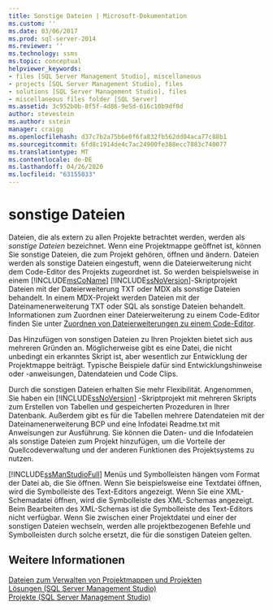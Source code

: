 ```yaml
---
title: Sonstige Dateien | Microsoft-Dokumentation
ms.custom: ''
ms.date: 03/06/2017
ms.prod: sql-server-2014
ms.reviewer: ''
ms.technology: ssms
ms.topic: conceptual
helpviewer_keywords:
- files [SQL Server Management Studio], miscellaneous
- projects [SQL Server Management Studio], files
- solutions [SQL Server Management Studio], files
- miscellaneous files folder [SQL Server]
ms.assetid: 3c952b0b-8f5f-4d86-9e5d-616c10b9df0d
author: stevestein
ms.author: sstein
manager: craigg
ms.openlocfilehash: d37c7b2a75b6e0f6fa832fb562dd04aca77c88b1
ms.sourcegitcommit: 6fd8c1914de4c7ac24900fe388ecc7883c740077
ms.translationtype: MT
ms.contentlocale: de-DE
ms.lasthandoff: 04/26/2020
ms.locfileid: "63155033"
---
```

# <a name="miscellaneous-files"></a>sonstige Dateien
  Dateien, die als extern zu allen Projekte betrachtet werden, werden als *sonstige Dateien* bezeichnet. Wenn eine Projektmappe geöffnet ist, können Sie sonstige Dateien, die zum Projekt gehören, öffnen und ändern. Dateien werden als sonstige Dateien eingestuft, wenn die Dateierweiterung nicht dem Code-Editor des Projekts zugeordnet ist. So werden beispielsweise in einem [!INCLUDE[msCoName](../../includes/msconame-md.md)] [!INCLUDE[ssNoVersion](../../includes/ssnoversion-md.md)]-Skriptprojekt Dateien mit der Dateierweiterung TXT oder MDX als sonstige Dateien behandelt. In einem MDX-Projekt werden Dateien mit der Dateinamenerweiterung TXT oder SQL als sonstige Dateien behandelt. Informationen zum Zuordnen einer Dateierweiterung zu einem Code-Editor finden Sie unter [Zuordnen von Dateierweiterungen zu einem Code-Editor](../../relational-databases/scripting/associate-file-extensions-to-a-code-editor.md).  
  
 Das Hinzufügen von sonstigen Dateien zu Ihren Projekten bietet sich aus mehreren Gründen an. Möglicherweise gibt es eine Datei, die nicht unbedingt ein erkanntes Skript ist, aber wesentlich zur Entwicklung der Projektmappe beiträgt. Typische Beispiele dafür sind Entwicklungshinweise oder -anweisungen, Datendateien und Code Clips.  
  
 Durch die sonstigen Dateien erhalten Sie mehr Flexibilität. Angenommen, Sie haben ein [!INCLUDE[ssNoVersion](../../includes/ssnoversion-md.md)] -Skriptprojekt mit mehreren Skripts zum Erstellen von Tabellen und gespeicherten Prozeduren in Ihrer Datenbank. Außerdem gibt es für die Tabellen mehrere Datendateien mit der Dateinamenerweiterung BCP und eine Infodatei Readme.txt mit Anweisungen zur Ausführung. Sie können die Daten- und die Infodateien als sonstige Dateien zum Projekt hinzufügen, um die Vorteile der Quellcodeverwaltung und der anderen Funktionen des Projektsystems zu nutzen.  
  
 [!INCLUDE[ssManStudioFull](../../includes/ssmanstudiofull-md.md)] Menüs und Symbolleisten hängen vom Format der Datei ab, die Sie öffnen. Wenn Sie beispielsweise eine Textdatei öffnen, wird die Symbolleiste des Text-Editors angezeigt. Wenn Sie eine XML-Schemadatei öffnen, wird die Symbolleiste des XML-Schemas angezeigt. Beim Bearbeiten des XML-Schemas ist die Symbolleiste des Text-Editors nicht verfügbar. Wenn Sie zwischen einer Projektdatei und einer der sonstigen Dateien wechseln, werden alle projektbezogenen Befehle und Symbolleisten durch solche ersetzt, die für die sonstigen Dateien gelten.  
  
## <a name="see-also"></a>Weitere Informationen  
 [Dateien zum Verwalten von Projektmappen und Projekten](files-that-manage-solutions-and-projects.md)   
 [Lösungen &#40;SQL Server Management Studio&#41;](solutions-sql-server-management-studio.md)   
 [Projekte &#40;SQL Server Management Studio&#41;](projects-sql-server-management-studio.md)  
  
  
